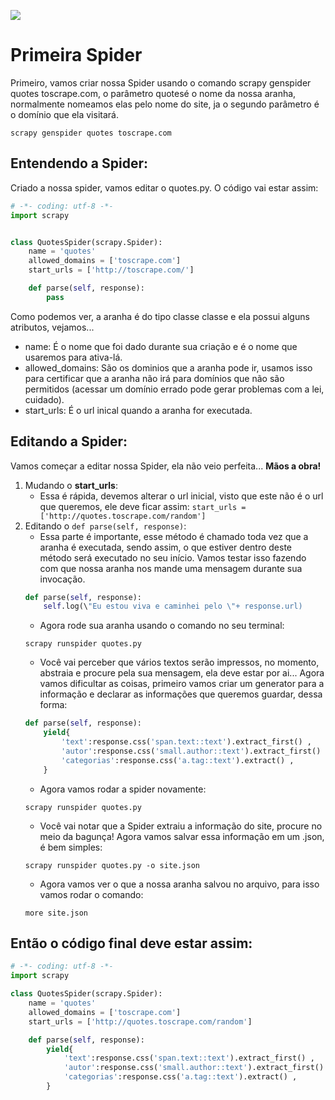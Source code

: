 ![](https://i.creativecommons.org/l/by/4.0/88x31.png)
# Primeira Spider
Primeiro, vamos criar nossa Spider usando o comando scrapy genspider quotes toscrape.com, o parâmetro quotesé o nome da nossa aranha, normalmente nomeamos elas pelo nome do site, ja o segundo parâmetro é o domínio que ela visitará.
```
scrapy genspider quotes toscrape.com
```
## Entendendo a Spider:
Criado a nossa spider, vamos editar o quotes.py. O código vai estar assim:
```Python
# -*- coding: utf-8 -*-
import scrapy


class QuotesSpider(scrapy.Spider):
    name = 'quotes'
    allowed_domains = ['toscrape.com']
    start_urls = ['http://toscrape.com/']

    def parse(self, response):
        pass
```
Como podemos ver, a aranha é do tipo classe classe e ela possui alguns atributos, vejamos...
* name: É o nome que foi dado durante sua criação e é o nome que usaremos para ativa-lá.
* allowed_domains: São os dominios que a aranha pode ir, usamos isso para certificar que a aranha não irá para domínios que não são permitidos (acessar um domínio errado pode gerar problemas com a lei, cuidado).
* start_urls: É o url inical quando a aranha for executada.
## Editando a Spider:
Vamos começar a editar nossa Spider, ela não veio perfeita... **Mãos a obra!**
1. Mudando o **start_urls**:
    * Essa é rápida, devemos alterar o url inicial, visto que este não é o url que queremos, ele deve ficar assim:
    `start_urls = ['http://quotes.toscrape.com/random']`
2. Editando o `def parse(self, response)`:
    * Essa parte é importante, esse método é chamado toda vez que a aranha é executada, sendo assim, o que estiver dentro deste método será executado no seu início. Vamos testar isso fazendo com que nossa aranha nos mande uma mensagem durante sua invocação.
    ```Python
    def parse(self, response):
        self.log(\"Eu estou viva e caminhei pelo \"+ response.url)
    ```
    * Agora rode sua aranha usando o comando no seu terminal:
    ```
    scrapy runspider quotes.py
    ```
    * Você vai perceber que vários textos serão impressos, no momento, abstraia e procure pela sua mensagem, ela deve estar por ai... Agora vamos dificultar as coisas, primeiro vamos criar um generator para a informação e declarar as informações que queremos guardar, dessa forma:
    ```Python
    def parse(self, response):
        yield{
            'text':response.css('span.text::text').extract_first() ,
            'autor':response.css('small.author::text').extract_first() ,
            'categorias':response.css('a.tag::text').extract() , 
        }
    ```
    * Agora vamos rodar a spider novamente:
    ```
    scrapy runspider quotes.py
    ```
    * Você vai notar que a Spider extraiu a informação do site, procure no meio da bagunça! Agora vamos salvar essa informação em um .json, é bem simples:
    ```
    scrapy runspider quotes.py -o site.json
    ```
    * Agora vamos ver o que a nossa aranha salvou no arquivo, para isso vamos rodar o comando:
    ```
    more site.json
    ```
## Então o código final deve estar assim:
```Python
# -*- coding: utf-8 -*-
import scrapy

class QuotesSpider(scrapy.Spider):
    name = 'quotes'
    allowed_domains = ['toscrape.com']
    start_urls = ['http://quotes.toscrape.com/random']

    def parse(self, response):
        yield{
            'text':response.css('span.text::text').extract_first() ,
            'autor':response.css('small.author::text').extract_first() ,
            'categorias':response.css('a.tag::text').extract() , 
        }
```